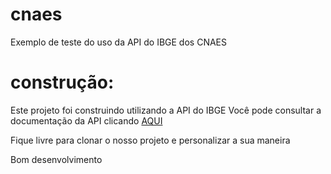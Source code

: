 # cnaes
Exemplo de teste do uso da API do IBGE dos CNAES

<h1>construção:</h1>
<div>

<span>Este projeto foi construindo utilizando a API do IBGE</span>
<span>Você pode consultar a documentação da API clicando <a href="https://servicodados.ibge.gov.br/api/docs/cnae?versao=2">AQUI</a></span>

<span>Fique livre para clonar o nosso projeto e personalizar a sua maneira</span>

<span>Bom desenvolvimento</span>

</div>

